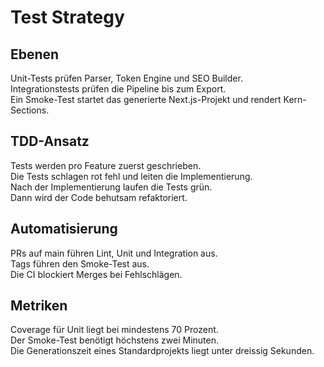 [//]: # (06 – Test Strategy)

[//]: # (Zweck: Testebenen, Automatisierung und TDD-Vorgehen.)

[//]: # (Inhalt: Unit, Integration, Smoke, CI-Triggers, Metriken, TDD.)

[//]: # (Done: Klar, wann PRs „grün“ sind und wie TDD gelebt wird.)

# Test Strategy

## Ebenen

Unit-Tests prüfen Parser, Token Engine und SEO Builder.  
Integrationstests prüfen die Pipeline bis zum Export.  
Ein Smoke-Test startet das generierte Next.js-Projekt und rendert Kern-Sections.

## TDD-Ansatz

Tests werden pro Feature zuerst geschrieben.  
Die Tests schlagen rot fehl und leiten die Implementierung.  
Nach der Implementierung laufen die Tests grün.  
Dann wird der Code behutsam refaktoriert.

## Automatisierung

PRs auf main führen Lint, Unit und Integration aus.  
Tags führen den Smoke-Test aus.  
Die CI blockiert Merges bei Fehlschlägen.

## Metriken

Coverage für Unit liegt bei mindestens 70 Prozent.  
Der Smoke-Test benötigt höchstens zwei Minuten.  
Die Generationszeit eines Standardprojekts liegt unter dreissig Sekunden.  
